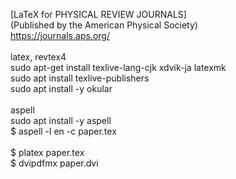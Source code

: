 [LaTeX for PHYSICAL REVIEW JOURNALS]
\
(Published by the American Physical Society)
\
https://journals.aps.org/
\
\
latex, revtex4
\
sudo apt-get install texlive-lang-cjk xdvik-ja latexmk
\
sudo apt install texlive-publishers
\
sudo apt install -y okular
\
\
aspell
\
sudo apt install -y aspell
\
$ aspell -l en -c paper.tex
\
\
$ platex paper.tex
\
$ dvipdfmx paper.dvi
